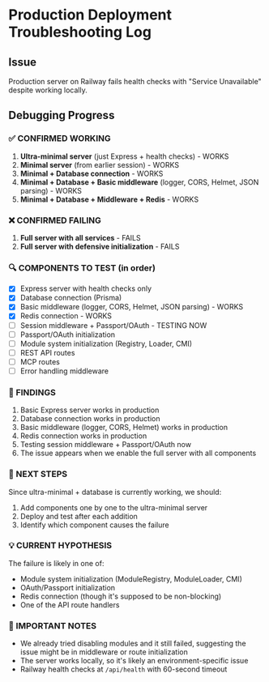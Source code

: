 # Production Deployment Troubleshooting Log

## Issue
Production server on Railway fails health checks with "Service Unavailable" despite working locally.

## Debugging Progress

### ✅ CONFIRMED WORKING
1. **Ultra-minimal server** (just Express + health checks) - WORKS
2. **Minimal server** (from earlier session) - WORKS
3. **Minimal + Database connection** - WORKS
4. **Minimal + Database + Basic middleware** (logger, CORS, Helmet, JSON parsing) - WORKS
5. **Minimal + Database + Middleware + Redis** - WORKS

### ❌ CONFIRMED FAILING
1. **Full server with all services** - FAILS
2. **Full server with defensive initialization** - FAILS

### 🔍 COMPONENTS TO TEST (in order)
- [x] Express server with health checks only
- [x] Database connection (Prisma)
- [x] Basic middleware (logger, CORS, Helmet, JSON parsing) - WORKS
- [x] Redis connection - WORKS
- [ ] Session middleware + Passport/OAuth - TESTING NOW
- [ ] Passport/OAuth initialization
- [ ] Module system initialization (Registry, Loader, CMI)
- [ ] REST API routes
- [ ] MCP routes
- [ ] Error handling middleware

### 📝 FINDINGS
1. Basic Express server works in production
2. Database connection works in production
3. Basic middleware (logger, CORS, Helmet) works in production
4. Redis connection works in production
5. Testing session middleware + Passport/OAuth now
6. The issue appears when we enable the full server with all components

### 🎯 NEXT STEPS
Since ultra-minimal + database is currently working, we should:
1. Add components one by one to the ultra-minimal server
2. Deploy and test after each addition
3. Identify which component causes the failure

### 💡 CURRENT HYPOTHESIS
The failure is likely in one of:
- Module system initialization (ModuleRegistry, ModuleLoader, CMI)
- OAuth/Passport initialization
- Redis connection (though it's supposed to be non-blocking)
- One of the API route handlers

### 📌 IMPORTANT NOTES
- We already tried disabling modules and it still failed, suggesting the issue might be in middleware or route initialization
- The server works locally, so it's likely an environment-specific issue
- Railway health checks at `/api/health` with 60-second timeout